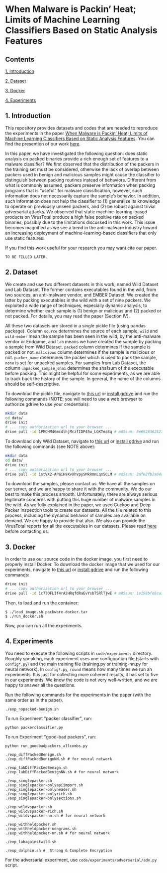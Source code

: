 # When Malware is Packin’ Heat; Limits of Machine Learning Classifiers Based on Static Analysis Features
## Contents

[1. Introduction](#1-introduction)

[2. Dataset](#2-dataset)

[3. Docker](#3-docker)

[4. Experiments](#4-experiments)

## 1. Introduction
This repository provides datasets and codes that are needed to reproduce the experiments in the paper [When Malware is Packin’ Heat; Limits of Machine Learning Classifiers Based on Static Analysis Features](https://github.com/ucsb-seclab/packware). You can find the presention of our work [here](https://youtu.be/hMIEKFrRA-s).

In this paper, we have investigated the following question: does static analysis on packed binaries provide a rich enough set of features to a malware classifier? We first observed that the distribution of the packers in the training set must be considered, otherwise the lack of overlap between packers used in benign and malicious samples might cause the classifier to distinguish between packing routines instead of behaviors. Different from what is commonly assumed, packers preserve information when packing programs that is “useful” for malware classification, however, such information does not necessarily capture the sample’s behavior. In addition, such information does not help the classifier to (1) generalize its knowledge to operate on previously unseen packers, and (2) be robust against trivial adversarial attacks. We observed that static machine-learning-based products on VirusTotal produce a high false positive rate on packed binaries, possibly due to the limitations discussed in this work. This issue becomes magnified as we see a trend in the anti-malware industry toward an increasing deployment of machine-learning-based classifiers that only use static features.

If you find this work useful for your research you may want cite our paper.
```
TO BE FILLED LATER.
```

## 2. Dataset
We create and use two different datasets in this work, named Wild Dataset and Lab Dataset.
The former contains executables found in the wild, from two sources, an anti-malware vendor, and EMBER Dataset.
We created the latter by packing executables in the wild with a set of nine packers.
We exploited a wide range of techniques, especially dynamic analysis, to determine whether each sample is (1) benign or malicious and (2) packed or not packed.
For details, you may read the paper (Section IV).

All these two datasets are stored in a single pickle file (using pandas package). Column ```source``` determines the source of each sample, ```wild``` and ```wild-ember``` mean the sample has been seen in the wild, by the anti-malware vendor or Endgame, and ```lab``` means we have created the sample by packing a sample from Wild Dataset.
```packed``` column determines if the sample is packed or not. ```malicious``` column determines if the sample is malicious or not. ```packer_name``` determines the packer which is used to pack the sample, ```none``` is set for unpacked samples. For samples from Lab Dataset, the column ```unpacked_sample_sha1``` determines the sha1sum of the executable before packing. This might be helpful for some experiments, as we are able to track back the history of the sample. In general, the name of the columns should be self-descriptive.

To download the pickle file, navigate to [this url](https://drive.google.com/file/d/1PMCHM46mc4lhjMczfIDP45w_LGKTea8q/view?usp=sharing) or [install gdrive](https://github.com/odeke-em/drive/releases) and run the following commands (NOTE: you will need to use a web browser to authorize gdrive to use your credentials):
```sh
mkdir data
cd data/
drive init
# ... copy authorization url to your browser ...
drive pull -id 1PMCHM46mc4lhjMczfIDP45w_LGKTea8q # md5sum: 8e692830252339d4a9410959e0607e71
```
To download only Wild Dataset, navigate to [this url](https://drive.google.com/file/d/1stVX2-APaiH9XvXhVpySMkRmnLqsSCLM/view?usp=sharing) or [install gdrive](https://github.com/odeke-em/drive/releases) and run the following commands (see NOTE above):
```sh
mkdir data
cd data/
drive init
# ... copy authorization url to your browser ...
drive pull -id 1stVX2-APaiH9XvXhVpySMkRmnLqsSCLM # md5sum: 2afe2fb2a04ac96fe004983db0121c80
```

To download the samples, please contact us. We have all the samples on our server, and we are happy to share it with the community. We do our best to make this process smooth. Unfortunately, there are always serious legitimate concerns with putting this huge number of malware samples in the wild.
As we fully explained in the paper, we used Cuckoo and Deep Packer Inspection tools to create our datasets. All the file related to this process, including the dynamic behavior of samples are available on demand. We are happy to provide that also.
We also can provide the VirusTotal reports for all the executables in our datasets.
Please read [here](https://github.com/ucsb-seclab/packware/blob/master/datasets/README.md) before contacting us.
## 3. Docker
In order to use our source code in the docker image, you first need to properly install Docker.
To download the docker image that we used for our experiments, navigate to [this url](https://drive.google.com/file/d/1c7lOFLIf4rA2HRqfdRaEvYsbTSRlTjwE/view?usp=sharing) or [install gdrive](https://github.com/odeke-em/drive/releases) and run the following commands:
```sh
drive init
# ... copy authorization url to your browser ...
drive pull -id 1c7lOFLIf4rA2HRqfdRaEvYsbTSRlTjwE # md5sum: 1e198bfd8ca37a5f49d0b380e85234d2
```
Then, to load and run the container:
```console
$ ./load_image.sh packware-docker.tar
$ ./run_docker.sh
```
Now, you can run all the experiments.
## 4. Experiments
You need to execute the following scripts in ```code/experiments``` directory. Roughly speaking, each experiment uses one configuration file (starts with ```config*.py```) and the main training file (training.py or training-nn.py for neural network).
In ```config*.py```, ```round``` means how many times we run an experiments. It is just for collecting more coherent results, it has set to five in our experiments.
We know the code is not very well-written, and we are happy to answer all the questions.

Run the following commands for the experiments in the paper (with the same order as in the paper).
```
./exp_nopacked-benign.sh
```

To run Experiment "packer classifier", run:
```
python packerclassifier.py
```

To run Experiment "good-bad packers", run:
```
python run_goodbadpackers_allcombs.py
```
```
./exp_diffPackedBenign.sh
./exp_diffPackedBenignNN.sh # for neural network
```
```
./exp_labDiffPackedBenign.sh
./exp_labDiffPackedBenignNN.sh # for neural network
```
```
./exp_singlepacker.sh
./exp_singlepacker-onlyapiimport.sh
./exp_singlepacker-onlyheader.sh
./exp_singlepacker-onlyrich.sh
./exp_singlepacker-onlysections.sh
```
```
./exp_wildvspacker.sh
./exp_wildvspacker-rich.sh
./exp_wildvspacker-nn.sh # for neural network
```
```
./exp_withheldpacker.sh
./exp_withheldpacker-nongrams.sh
./exp_withheldpacker-nn.sh # for neural network
```
```
./exp_labagainstwild.sh
```
```
./exp_dolphin.sh #  Strong & Complete Encryption
```

For the adversarial experiment, use ```code/experiments/adversarial/adv.py``` script.
